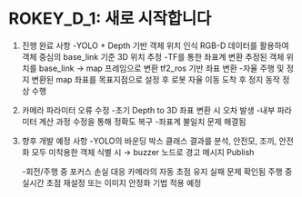 # ROKEY_D_1: 새로 시작합니다

1. 진행 완료 사항
    -YOLO + Depth 기반 객체 위치 인식
        RGB-D 데이터를 활용하여 객체 중심의 base_link 기준 3D 위치 추정
    -TF를 통한 좌표계 변환
        추정된 객체 위치를 base_link → map 프레임으로 변환
        tf2_ros 기반 좌표 변환
    -자율 주행 및 정지
        변환된 map 좌표를 목표지점으로 설정 후 로봇 자율 이동
        도착 후 정지 동작 정상 수행
        
2. 카메라 파라미터 오류 수정
    -초기 Depth to 3D 좌표 변환 시 오차 발생
    -내부 파라미터 계산 과정 수정을 통해 정확도 복구
    -좌표계 불일치 문제 해결됨

3. 향후 개발 예정 사항
    -YOLO의 바운딩 박스 클래스 결과를 분석, 안전모, 조끼, 안전화 모두 미착용한 객체 식별 시
         → buzzer 노드로 경고 메시지 Publish

    -회전/주행 중 포커스 손실 대응
        카메라의 자동 초점 유지 실패 문제 확인됨
        주행 중 실시간 초점 재설정 또는 이미지 안정화 기법 적용 예정
